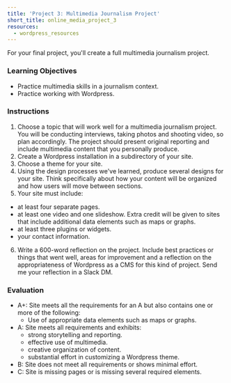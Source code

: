 ```yaml
---
title: 'Project 3: Multimedia Journalism Project'
short_title: online_media_project_3
resources:
  - wordpress_resources
---
```


For your final project, you'll create a full multimedia journalism project.

### Learning Objectives

- Practice multimedia skills in a journalism context.
- Practice working with Wordpress.

### Instructions

1. Choose a topic that will work well for a multimedia journalism project. You will be conducting interviews, taking photos and shooting video, so plan accordingly. The project should present original reporting and include multimedia content that you personally produce.
2. Create a Wordpress installation in a subdirectory of your site.
3. Choose a theme for your site.
4. Using the design processes we've learned, produce several designs for your site. Think specifically about how your content will be organized and how users will move between sections.
5. Your site must include:
  - at least four separate pages.
  - at least one video and one slideshow. Extra credit will be given to sites that include additional data elements such as maps or graphs.
  - at least three plugins or widgets.
  - your contact information.
6. Write a 600-word reflection on the project. Include best practices or things that went well, areas for improvement and a reflection on the appropriateness of Wordpress as a CMS for this kind of project. Send me your reflection in a Slack DM.

### Evaluation

- A+: Site meets all the requirements for an A but also contains one or more of the following:
  - Use of appropriate data elements such as maps or graphs.
- A: Site meets all requirements and exhibits:
  - strong storytelling and reporting.
  - effective use of multimedia.
  - creative organization of content.
  - substantial effort in customizing a Wordpress theme.
- B: Site does not meet all requirements or shows minimal effort.
- C: Site is missing pages or is missing several required elements.

